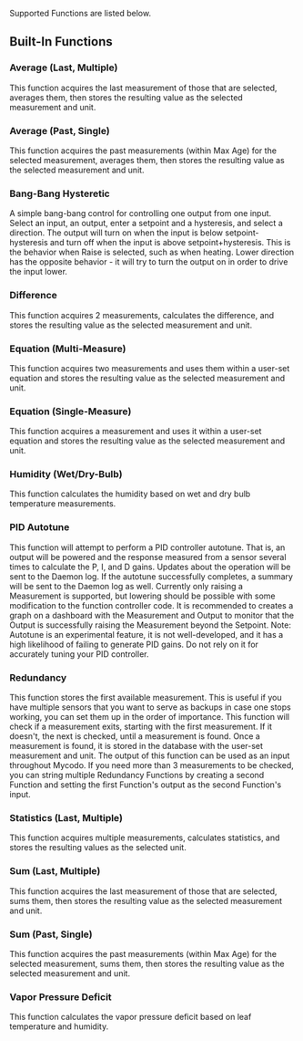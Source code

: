 Supported Functions are listed below.

## Built-In Functions

### Average (Last, Multiple)


This function acquires the last measurement of those that are selected, averages them, then stores the resulting value as the selected measurement and unit.

### Average (Past, Single)


This function acquires the past measurements (within Max Age) for the selected measurement, averages them, then stores the resulting value as the selected measurement and unit.

### Bang-Bang Hysteretic


A simple bang-bang control for controlling one output from one input. Select an input, an output, enter a setpoint and a hysteresis, and select a direction. The output will turn on when the input is below setpoint-hysteresis and turn off when the input is above setpoint+hysteresis. This is the behavior when Raise is selected, such as when heating. Lower direction has the opposite behavior - it will try to turn the output on in order to drive the input lower.

### Difference


This function acquires 2 measurements, calculates the difference, and stores the resulting value as the selected measurement and unit.

### Equation (Multi-Measure)


This function acquires two measurements and uses them within a user-set equation and stores the resulting value as the selected measurement and unit.

### Equation (Single-Measure)


This function acquires a measurement and uses it within a user-set equation and stores the resulting value as the selected measurement and unit.

### Humidity (Wet/Dry-Bulb)


This function calculates the humidity based on wet and dry bulb temperature measurements.

### PID Autotune


This function will attempt to perform a PID controller autotune. That is, an output will be powered and the response measured from a sensor several times to calculate the P, I, and D gains. Updates about the operation will be sent to the Daemon log. If the autotune successfully completes, a summary will be sent to the Daemon log as well. Currently only raising a Measurement is supported, but lowering should be possible with some modification to the function controller code. It is recommended to creates a graph on a dashboard with the Measurement and Output to monitor that the Output is successfully raising the Measurement beyond the Setpoint. Note: Autotune is an experimental feature, it is not well-developed, and it has a high likelihood of failing to generate PID gains. Do not rely on it for accurately tuning your PID controller.

### Redundancy


This function stores the first available measurement. This is useful if you have multiple sensors that you want to serve as backups in case one stops working, you can set them up in the order of importance. This function will check if a measurement exits, starting with the first measurement. If it doesn't, the next is checked, until a measurement is found. Once a measurement is found, it is stored in the database with the user-set measurement and unit. The output of this function can be used as an input throughout Mycodo. If you need more than 3 measurements to be checked, you can string multiple Redundancy Functions by creating a second Function and setting the first Function's output as the second Function's input.

### Statistics (Last, Multiple)


This function acquires multiple measurements, calculates statistics, and stores the resulting values as the selected unit.

### Sum (Last, Multiple)


This function acquires the last measurement of those that are selected, sums them, then stores the resulting value as the selected measurement and unit.

### Sum (Past, Single)


This function acquires the past measurements (within Max Age) for the selected measurement, sums them, then stores the resulting value as the selected measurement and unit.

### Vapor Pressure Deficit


This function calculates the vapor pressure deficit based on leaf temperature and humidity.

